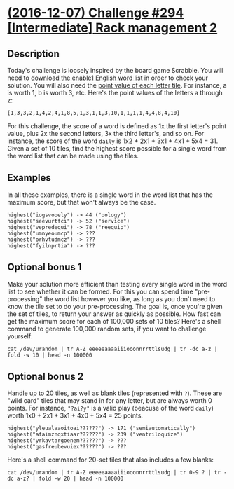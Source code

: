 # [(2016-12-07) Challenge #294 [Intermediate] Rack management 2](https://www.reddit.com/r/dailyprogrammer/comments/5h40ml/20161207_challenge_294_intermediate_rack/)

## Description

Today's challenge is loosely inspired by the board game Scrabble. 
You will need to [download the enable1 English word list](https://storage.googleapis.com/google-code-archive-downloads/v2/code.google.com/dotnetperls-controls/enable1.txt) in order to check your solution. 
You will also need the [point value of each letter tile](https://en.wikipedia.org/wiki/Scrabble_letter_distributions#English). 
For instance, a is worth 1, b is worth 3, etc. Here's the point values of the letters a through z:

`[1,3,3,2,1,4,2,4,1,8,5,1,3,1,1,3,10,1,1,1,1,4,4,8,4,10]`

For this challenge, the score of a word is defined as 1x the first letter's point value, plus 2x the second letters, 3x the third letter's, and so on. For instance, the score of the word `daily` is 1x2 + 2x1 + 3x1 + 4x1 + 5x4 = 31.
Given a set of 10 tiles, find the highest score possible for a single word from the word list that can be made using the tiles.

## Examples

In all these examples, there is a single word in the word list that has the maximum score, but that won't always be the case.

    highest("iogsvooely") -> 44 ("oology")
    highest("seevurtfci") -> 52 ("service")
    highest("vepredequi") -> 78 ("reequip")
    highest("umnyeoumcp") -> ???
    highest("orhvtudmcz") -> ???
    highest("fyilnprtia") -> ???

## Optional bonus 1

Make your solution more efficient than testing every single word in the word list to see whether it can be formed. For this you can spend time "pre-processing" the word list however you like, as long as you don't need to know the tile set to do your pre-processing. The goal is, once you're given the set of tiles, to return your answer as quickly as possible.
How fast can get the maximum score for each of 100,000 sets of 10 tiles? Here's a shell command to generate 100,000 random sets, if you want to challenge yourself:

`cat /dev/urandom | tr A-Z eeeeeaaaaiiiooonnrrttlsudg | tr -dc a-z | fold -w 10 | head -n 100000`

## Optional bonus 2

Handle up to 20 tiles, as well as blank tiles (represented with `?`). These are "wild card" tiles that may stand in for any letter, but are always worth 0 points. For instance, `"?ai?y"` is a valid play (beacuse of the word `daily`) worth 1x0 + 2x1 + 3x1 + 4x0 + 5x4 = 25 points.

    highest("yleualaaoitoai??????") -> 171 ("semiautomatically")
    highest("afaimznqxtiaar??????") -> 239 ("ventriloquize")
    highest("yrkavtargoenem??????") -> ???
    highest("gasfreubevuiex??????") -> ???

Here's a shell command for 20-set tiles that also includes a few blanks:

`cat /dev/urandom | tr A-Z eeeeeaaaaiiiooonnrrttlsudg | tr 0-9 ? | tr -dc a-z? | fold -w 20 | head -n 100000`